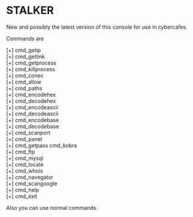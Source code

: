 STALKER
=======

New and possibly the latest version of this console for use in cybercafes.<br>

Commands are<br>

[+] cmd_getip <host><br>
[+] cmd_getlink <page><br>
[+] cmd_getprocess<br>
[+] cmd_killprocess <pid process><br>
[+] cmd_conec <host> <port> <command><br>
[+] cmd_allow <host><br>
[+] cmd_paths <page><br>
[+] cmd_encodehex <text><br>
[+] cmd_decodehex <text><br>
[+] cmd_encodeascii <text><br>
[+] cmd_decodeascii <text><br>
[+] cmd_encodebase <text><br>
[+] cmd_decodebase <text><br>
[+] cmd_scanport <host><br>
[+] cmd_panel <page><br>
[+] cmd_getpass <hash> cmd_kobra <page><br>
[+] cmd_ftp <host> <user> <pass><br>
[+] cmd_mysql <host> <user> <pass><br>
[+] cmd_locate <ip><br>
[+] cmd_whois <dom><br>
[+] cmd_navegator<br>
[+] cmd_scangoogle<br>
[+] cmd_help<br>
[+] cmd_exit<br>

Also you can use normal commands.<br>
